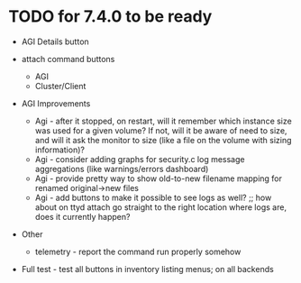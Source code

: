 # TODO for 7.4.0 to be ready

* AGI Details button
* attach command buttons
  * AGI
  * Cluster/Client

* AGI Improvements
  * Agi - after it stopped, on restart, will it remember which instance size was used for a given volume? If not, will it be aware of need to size, and will it ask the monitor to size (like a file on the volume with sizing information)?
  * Agi - consider adding graphs for security.c log message aggregations (like warnings/errors dashboard)
  * Agi - provide pretty way to show old-to-new filename mapping for renamed original->new files
  * Agi - add buttons to make it possible to see logs as well? ;; how about on ttyd attach go straight to the right location where logs are, does it currently happen?

* Other
  * telemetry - report the command run properly somehow

* Full test - test all buttons in inventory listing menus; on all backends
